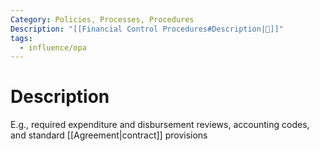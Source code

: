 ```yaml
---
Category: Policies, Processes, Procedures
Description: "[[Financial Control Procedures#Description|📝]]"
tags:
  - influence/opa
---
```

# Description
E.g., required expenditure and disbursement reviews, accounting codes, and standard [[Agreement|contract]] provisions